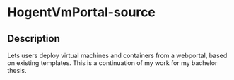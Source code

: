 # HogentVmPortal-source

## Description
Lets users deploy virtual machines and containers from a webportal, based on existing templates.
This is a continuation of my work for my bachelor thesis.
